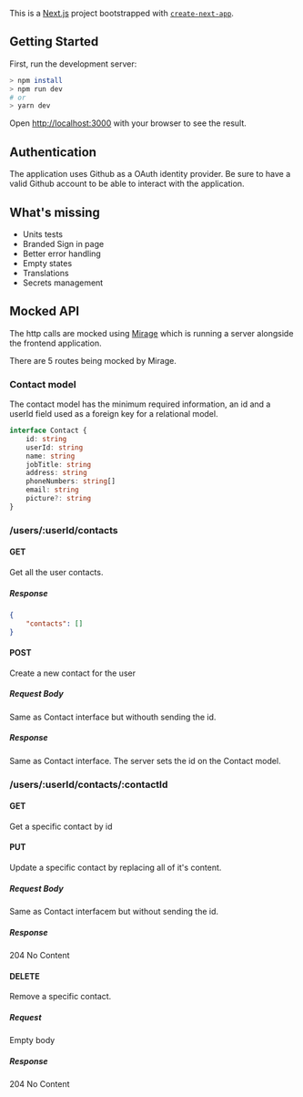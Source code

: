 This is a [Next.js](https://nextjs.org/) project bootstrapped with [`create-next-app`](https://github.com/vercel/next.js/tree/canary/packages/create-next-app).

## Getting Started

First, run the development server:

```bash
> npm install
> npm run dev
# or
> yarn dev
```

Open [http://localhost:3000](http://localhost:3000) with your browser to see the result.

## Authentication

The application uses Github as a OAuth identity provider. Be sure to have a valid Github account to be able to interact with the application.

## What's missing
- Units tests
- Branded Sign in page
- Better error handling
- Empty states
- Translations
- Secrets management

## Mocked API

The http calls are mocked using [Mirage](https://miragejs.com/) which is running a server alongside the frontend application.

There are 5 routes being mocked by Mirage.

### Contact model
The contact model has the minimum required information, an id and a userId field used as a foreign key for a relational model.
```typescript
interface Contact {
    id: string
    userId: string
    name: string
    jobTitle: string
    address: string
    phoneNumbers: string[]
    email: string
    picture?: string
}

```

### /users/:userId/contacts
#### GET
Get all the user contacts.
##### Response
```json
{
    "contacts": []
}
```
#### POST
Create a new contact for the user
##### Request Body
Same as Contact interface but withouth sending the id.
##### Response
Same as Contact interface. The server sets the id on the Contact model.

### /users/:userId/contacts/:contactId
#### GET
Get a specific contact by id
#### PUT
Update a specific contact by replacing all of it's content.
##### Request Body
Same as Contact interfacem but without sending the id.
##### Response
204 No Content
#### DELETE
Remove a specific contact.
##### Request
Empty body
##### Response
204 No Content
